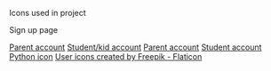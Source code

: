 Icons used in project

Sign up page

[Parent account](https://www.flaticon.com/free-icons/playing)
[Student/kid account](https://www.flaticon.com/free-icons/student)
[Parent account](https://www.flaticon.com/free-icons/woman)
[Student account](https://www.flaticon.com/free-icons/student)
[Python icon](https://www.flaticon.com/free-icons/python)
<a href="https://www.flaticon.com/free-icons/user" title="user icons">User icons created by Freepik - Flaticon</a>